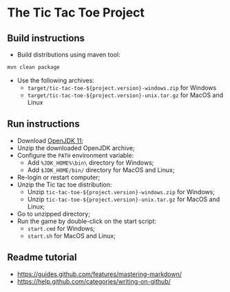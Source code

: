 # The Tic Tac Toe Project

## Build instructions

- Build distributions using maven tool:

```bash
mvn clean package
```

- Use the following archives:
    - `target/tic-tac-toe-${project.version}-windows.zip` for Windows
    - `target/tic-tac-toe-${project.version}-unix.tar.gz` for MacOS and Linux

## Run instructions

- Download [OpenJDK 11](https://jdk.java.net/11/);
- Unzip the downloaded OpenJDK archive;
- Configure the `PATH` environment variable:
    - Add `%JDK_HOME%\bin\` directory for Windows;
    - Add `$JDK_HOME/bin/` directory for MacOS and Linux;
- Re-login or restart computer;
- Unzip the Tic tac toe distribution:
    - Unzip `tic-tac-toe-${project.version}-windows.zip` for Windows;
    - Unzip `tic-tac-toe-${project.version}-unix.tar.gz` for MacOS and Linux;
- Go to unzipped directory;
- Run the game by double-click on the start script:
    - `start.cmd` for Windows;
    - `start.sh` for MacOS and Linux;

## Readme tutorial

- https://guides.github.com/features/mastering-markdown/
- https://help.github.com/categories/writing-on-github/
